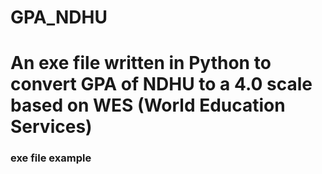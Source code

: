 # GPA_NDHU
# An exe file written in Python to convert GPA of NDHU to a 4.0 scale based on WES (World Education Services)
### exe file example 
